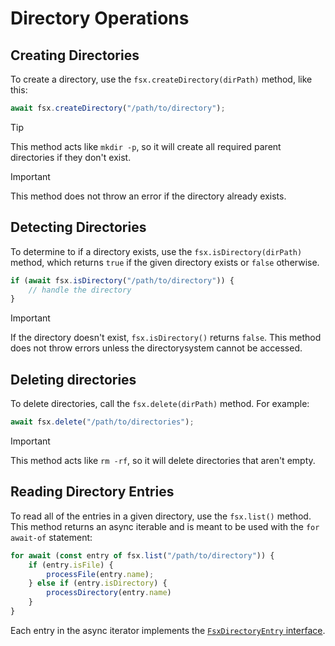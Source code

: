 # Directory Operations

## Creating Directories

To create a directory, use the `fsx.createDirectory(dirPath)` method, like this:

```js
await fsx.createDirectory("/path/to/directory");
```

> [!TIP]
> This method acts like `mkdir -p`, so it will create all required parent directories if they don't exist.

> [!IMPORTANT]
> This method does not throw an error if the directory already exists.

## Detecting Directories

To determine to if a directory exists, use the `fsx.isDirectory(dirPath)` method, which returns `true` if the given directory exists or `false` otherwise.

```js
if (await fsx.isDirectory("/path/to/directory")) {
	// handle the directory
}
```

> [!IMPORTANT]
> If the directory doesn't exist, `fsx.isDirectory()` returns `false`. This method does not throw errors unless the directorysystem cannot be accessed.

## Deleting directories

To delete directories, call the `fsx.delete(dirPath)` method. For example:

```js
await fsx.delete("/path/to/directories");
```

> [!IMPORTANT]
> This method acts like `rm -rf`, so it will delete directories that aren't empty.

## Reading Directory Entries

To read all of the entries in a given directory, use the `fsx.list()` method. This method returns an async iterable and is meant to be used with the `for await-of` statement:

```js
for await (const entry of fsx.list("/path/to/directory")) {
	if (entry.isFile) {
		processFile(entry.name);
	} else if (entry.isDirectory) {
		processDirectory(entry.name)
	}
}
```

Each entry in the async iterator implements the [`FsxDirectoryEntry` interface](../packages/types/src/fsx-types.ts).
